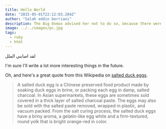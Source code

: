 ```yaml
---
title: Hello World
date: "2015-05-01T22:12:03.284Z"
author: "Salah eddin berriani"
description: The Big Oxmox advised her not to do so, because there were thousands of bad Commas, wild Question Marks and devious Semikoli, but the Little Blind Text.
image: ../../images/pc.jpg
tags:
  - ruby
  - html
---
```


لقد اصابني الملل

I'm sure I'll write a lot more interesting things in the future.

Oh, and here's a great quote from this Wikipedia on
[salted duck eggs](http://en.wikipedia.org/wiki/Salted_duck_egg).

> A salted duck egg is a Chinese preserved food product made by soaking duck
> eggs in brine, or packing each egg in damp, salted charcoal. In Asian
> supermarkets, these eggs are sometimes sold covered in a thick layer of salted
> charcoal paste. The eggs may also be sold with the salted paste removed,
> wrapped in plastic, and vacuum packed. From the salt curing process, the
> salted duck eggs have a briny aroma, a gelatin-like egg white and a
> firm-textured, round yolk that is bright orange-red in color.
